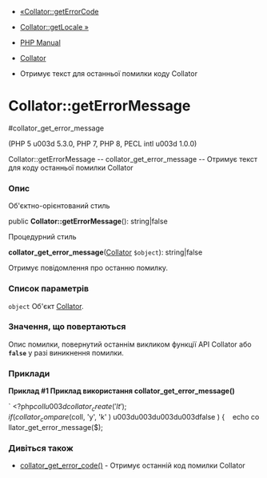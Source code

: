 - [«Collator::getErrorCode](collator.geterrorcode.md)
- [Collator::getLocale »](collator.getlocale.md)

- [PHP Manual](index.md)
- [Collator](class.collator.md)
- Отримує текст для останньої помилки коду Collator

# Collator::getErrorMessage

#collator_get_error_message

(PHP 5 u003d 5.3.0, PHP 7, PHP 8, PECL intl u003d 1.0.0)

Collator::getErrorMessage -- collator_get_error_message -- Отримує текст
для коду останньої помилки Collator

### Опис

Об'єктно-орієнтований стиль

public **Collator::getErrorMessage**(): string\|false

Процедурний стиль

**collator_get_error_message**([Collator](class.collator.md)
`$object`): string\|false

Отримує повідомлення про останню помилку.

### Список параметрів

`object`
Об'єкт [Collator](class.collator.md).

### Значення, що повертаються

Опис помилки, повернутий останнім викликом функції API Collator або
**`false`** у разі виникнення помилки.

### Приклади

**Приклад #1 Приклад використання **collator_get_error_message()****

` <?php$coll u003d collator_create( 'lt' );if( collator_compare( $coll, 'y', 'k' ) u003du003du003du003dfalse ) {    echo collator_get_error_message($);

### Дивіться також

- [collator_get_error_code()](collator.geterrorcode.md) - Отримує
останній код помилки Collator
